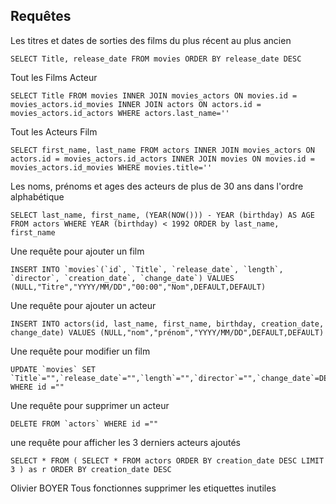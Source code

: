 ## Requêtes

Les titres et dates de sorties des films du plus récent au plus ancien

```
SELECT Title, release_date FROM movies ORDER BY release_date DESC
```

Tout les Films Acteur
```
SELECT Title FROM movies INNER JOIN movies_actors ON movies.id = movies_actors.id_movies INNER JOIN actors ON actors.id = movies_actors.id_actors WHERE actors.last_name=''
```

Tout les Acteurs Film
```
SELECT first_name, last_name FROM actors INNER JOIN movies_actors ON actors.id = movies_actors.id_actors INNER JOIN movies ON movies.id = movies_actors.id_movies WHERE movies.title=''
```

Les noms, prénoms et ages des acteurs de plus de 30 ans dans l'ordre alphabétique
```
SELECT last_name, first_name, (YEAR(NOW())) - YEAR (birthday) AS AGE FROM actors WHERE YEAR (birthday) < 1992 ORDER by last_name, first_name
```

Une requête pour ajouter un film
```
INSERT INTO `movies`(`id`, `Title`, `release_date`, `length`, `director`, `creation_date`, `change_date`) VALUES (NULL,"Titre","YYYY/MM/DD","00:00","Nom",DEFAULT,DEFAULT)
```

Une requête pour ajouter un acteur
```
INSERT INTO actors(id, last_name, first_name, birthday, creation_date, change_date) VALUES (NULL,"nom","prénom","YYYY/MM/DD",DEFAULT,DEFAULT)
```

Une requête pour modifier un film
```
UPDATE `movies` SET `Title`="",`release_date`="",`length`="",`director`="",`change_date`=DEFAULT WHERE id =""
```

Une requête pour supprimer un acteur
```
DELETE FROM `actors` WHERE id =""
```

une requête pour afficher les 3 derniers acteurs ajoutés
```
SELECT * FROM ( SELECT * FROM actors ORDER BY creation_date DESC LIMIT 3 ) as r ORDER BY creation_date DESC
```

Olivier BOYER
Tous fonctionnes
supprimer les etiquettes inutiles
